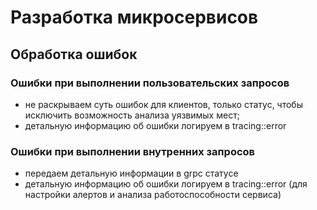 # Разработка микросервисов

## Обработка ошибок

### Ошибки при выполнении пользовательских запросов

- не раскрываем суть ошибок для клиентов, только статус, чтобы исключить возможность анализа уязвимых мест;
- детальную информацию об ошибки логируем в tracing::error

### Ошибки при выполнении внутренних запросов

- передаем детальную информации в grpc статусе
- детальную информацию об ошибки логируем в tracing::error (для настройки алертов и анализа работоспособности сервиса)

